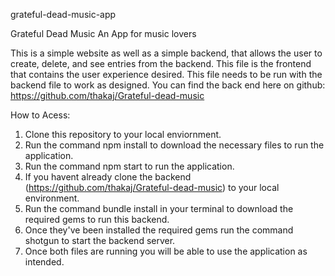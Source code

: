 grateful-dead-music-app

Grateful Dead Music An App for music lovers

This is a simple website as well as a simple backend, that allows the user to create, delete, and see entries from the backend. This file is the frontend that contains the user experience desired. This file needs to be run with the backend file to work as designed. You can find the back end here on github:  https://github.com/thakaj/Grateful-dead-music

How to Acess:
1. Clone this repository to your local enviornment.
2. Run the command npm install to download the necessary files to run the application.
3. Run the command npm start to run the application.
4. If you havent already clone the backend (https://github.com/thakaj/Grateful-dead-music) to your local environment.
5. Run the command bundle install in your terminal to download the required gems to run this backend.
6. Once they've been installed the required gems run the command shotgun to start the backend server.
7. Once both files are running you will be able to use the application as intended.



